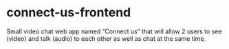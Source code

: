 # connect-us-frontend
Small video chat web app named “Connect us” that will allow 2 users to see (video) and talk (audio) to each other as well as chat at the same time.
